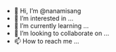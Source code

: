 - 👋 Hi, I’m @nanamisang
- 👀 I’m interested in ...
- 🌱 I’m currently learning ...
- 💞️ I’m looking to collaborate on ...
- 📫 How to reach me ...

<!---
nanamisang/nanamisang is a ✨ special ✨ repository because its `README.md` (this file) appears on your GitHub profile.
You can click the Preview link to take a look at your changes.
--->
